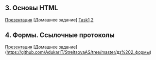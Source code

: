 ## 3. Основы HTML

[Презентация](https://docs.google.com/presentation/d/1WgUWIp_JkCTRVB6V4jDXOt1cN694DYananXn-s5GSOg)
[Домашнее задание] [Task1,2](https://github.com/AdukarIT/StreltsovaAS/tree/master/%D0%B4%D0%B71)

## 4. Формы. Ссылочные протоколы
[Презентация](https://docs.google.com/presentation/d/11sfdZrM2wLuw6472JCh6ijq3uD19o1rWXlQNB0rqbOw)
[Домашнее задание] (https://github.com/AdukarIT/StreltsovaAS/tree/master/дз%202_формы)
